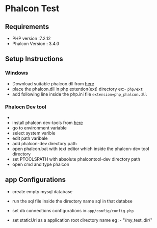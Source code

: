 # Phalcon Test

## Requirements

* PHP version :7.2.12
* Phalcon Version : 3.4.0

## Setup Instructions
### Windows
  
  * Download suitable phalcon.dll from [here](https://github.com/phalcon/cphalcon/releases/tag/v3.4.2) 
  * place the phalcon.dll in php extention(ext) directory ex:- ``php/ext``
  * add following line inside the php.ini file 
  ``extension=php_phalcon.dll ``
  
### Phalocn Dev tool 

* 
* install phalcon dev-tools from [here](https://github.com/phalcon/phalcon-devtools)
* go to environment variable 
* select system varible
* edit path varibale
* add phalcon-dev directory path
* open phalcon.bat with text editor which inside the phalcon-dev tool directory
* set PTOOLSPATH with absolute phalcontool-dev directory path
* open cmd and type phalcon 

## app Configurations
  * create empty mysql database
  * run the sql file inside the directory name sql in that databse
  * set db connections configurations in ``app/config/config.php``
  
  
  * set staticUri as a application root directory name
  eg :- "/my_test_dir/"
 
 
 